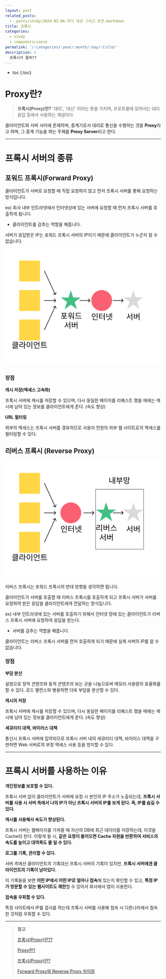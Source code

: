 ```yaml
---
layout: post
related_posts:
  - _posts/study/2024-02-06-쿠기 세션 그리고 토큰.markdown
title: 프록시
categories:
  - study
  - computerscience
permalink: '/:categories/:year/:month/:day/:title/'
description: >
  프록시가 뭘까??
---
```


* toc
{:toc}

# Proxy란?

>**프록시(Proxy)란?**
>'대리', '대신' 이라는 뜻을 가지며, 프로토콜에 있어서는 대리 응답 등에서 사용하는 개념이다.



클라이언트와 서버 사이에 존재하며, 중계기로서 대리로 통신을 수행하는 것을 **Proxy**라고 하며, 그 중계 기능을 하는 주체를 **Proxy Server**라고 한다.

--- 

# 프록시 서버의 종류

## 포워드 프록시(Forward Proxy)

클라이언트가 서버로 요청할 때 직접 요청하지 않고 먼저 프록시 서버를 통해 요청하는 방식입니다.

ex) 회사 내부 인트라넷에서 인터넷상에 있는 서버에 요청할 때 먼저 프록시 서버를 호출하게 됩니다.

- 클라이언트를 감추는 역할을 해줍니다. 

서버가 응답받은 IP는 포워드 프록시 서버의 IP이기 때문에 클라이언트가 누군지 알 수 없습니다.

<img src="/assets/img/computerscience/Forward_Proxy.png" />

### 장점

**캐시 저장(엑세스 고속화)**

프록시 서버에 캐시를 저장할 수 있으며, 다시 동일한 페이지를 리퀘스트 했을 때에는 캐시에 남아 있는 정보를 클라이언트에게 준다. (속도 향상)

**URL 필터링**

외부의 엑세스는 프록시 서버를 경유하므로 사용자 전원의 외부 웹 사이트로의 액세스를 필터링할 수 있다.

## 리버스 프록시 (Reverse Proxy)

<img src="/assets/img/computerscience/Reverse_Proxy.png" />

리버스 프록시는 포워드 프록시의 반대 방향을 생각하면 됩니다.

클라이언트가 서버를 호출할 때 리버스 프록시를 호출하게 되고 프록시 서버가 서버를 요청하여 받은 응답을 클라이언트에게 전달하는 방식입니다.

ex) 내부 인트라넷에 있는 서버를 호출하기 위해서 인터넷 망에 있는 클라이언트가 리버스 프록시 서버에 요청하여 응답을 받는다.

- 서버를 감추는 역할을 해줍니다.

클라이언트는 리버스 프록시 서버를 먼저 호출하게 되기 때문에 실제 서버의 IP를 알 수 없습니다.


### 장점

**부담 분산**

설정으로 정적 콘텐츠와 동적 콘텐츠의 보는 곳을 나눔으로써 메모리 사용량의 효율화를 할 수 있다. 로드 밸런스와 병용하면 더욱 부담을 분산할 수 있다.

**캐시의 저장**

프록시 서버에 캐시를 저장할 수 있으며, 다시 동일한 페이지를 리퀘스트 했을 때에는 캐시에 남아 있는 정보를 클라이언트에게 준다. (속도 향상)

**세큐리티 대책, 바이러스 대책**

통신시 프록시 서버에 집약되므로 프록시 서버 내의 세큐리티 대책, 바이러스 대책을 구현하면 Web 서버로의 부정 액세스 사용 등을 방지할 수 있다.

---

# 프록시 서버를 사용하는 이유

<strong class="orange_">개인정보를 보호할 수 있다.</strong>

프록시 서버 없이 클라이언트가 서버에 요청 시 본인의 IP 주소가 노출되는데, **프록시 서버를 사용 시 서버 측에서 나의 IP가 아닌 프록시 서버의 IP를 보게 된다. 즉, IP를 숨길 수 있다.**

<strong class="orange_">캐시를 사용해서  속도가 향상된다.</strong>

프록시 서버는 웹페이지를 가져올 때 자신의 DB에 최근 데이터를 저장하는데, 이것을 Cache라 한다. 이렇게 될 시, **같은 요청이 들어오면 Cache 자원을 반환하여 서비스의 속도를 높이고 대역폭도 줄 일 수 있다.**


<strong class="orange_">로그를 기록, 관리할 수 있다.</strong>
  
서버 측에선 클라이언트의 기록대신 프록시 서버의 기록이 있지만, **프록시 서버에겐 클라이언트의 기록이 남아있다.**

이 기록들을 보면 **어떤 IP에서 어떤 IP로 얼마나 접속**해 있는지 확인할 수 있고, **특정 IP가 방문할 수 있는 웹사이트도 제한**할 수 있어서 회사에서 많이 사용한다. 

<strong class="orange_">접속을 우회할 수 있다.</strong>

특정 사이트에서 IP를 검사를 하는데 프록시 서버를 사용해 접속 시 다른나라에서 접속한 것처럼 우회할 수 있다.

---

>**참고** <br>
>
><a href="https://velog.io/@younghyun/%ED%94%84%EB%A1%9D%EC%8B%9CProxy%EB%9E%80">프록시(Proxy)란??</a>
>
><a href="https://medium.com/@yyuni915/proxy%EB%9E%80-4ba5747bde60">Proxy란?</a>
>
><a href="https://engineer-mole.tistory.com/288#google_vignette">프록시(Proxy)란?</a>
>
><a href="https://firework-ham.tistory.com/23">Forward Proxy와 Reverse Proxy 차이점</a>